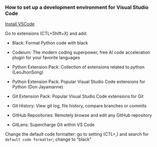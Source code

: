 ### How to set up a development environment for Visual Studio Code

[Install VSCode][vscode]

[vscode]: https://code.visualstudio.com/docs/setup/linux

Go to extensions (CTL+Shift+X) and add:

- Black:
  Format Python code with black

- Codeium:
  The modern coding superpower, free AI code acceleration plugin for your favorite languages

- Python Extension Pack:
  Collection of extensions related to python (LeoJhonSong)
- Python Extension Pack:
  Popular Visual Studio Code extensions for Python (Don Jayamanne)
- Git Extension Pack:
  Popular Visual Studio Code extensions for Git
- Git History:
  View git log, file history, compare branches or commits
- GitHub Repositories:
  Remotely browse and edit any GitHub repository
- GitLens:
  Supercharge Git within VS Code

Change the default code formatter:
go to setting (CTL+,) and search for `default code formatter`; change to "black"
